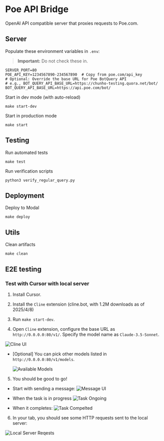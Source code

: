 # Poe API Bridge

OpenAI API compatible server that proxies requests to Poe.com.

## Server
Populate these environment variables in `.env`:
> **Important:** Do not check these in.

```
SERVER_PORT=80
POE_API_KEY=1234567890-234567890  # Copy from poe.com/api_key
# Optional: Override the base URL for Poe BotQuery API
# e.g., BOT_QUERY_API_BASE_URL=https://chunho-testing.quora.net/bot/
BOT_QUERY_API_BASE_URL=https://api.poe.com/bot/
```

Start in dev mode (with auto-reload)
```
make start-dev
```

Start in production mode
```
make start
```

## Testing
Run automated tests
```
make test
```

Run verification scripts
```
python3 verify_regular_query.py
```

## Deployment
Deploy to Modal
```
make deploy
```

## Utils
Clean artifacts
```
make clean
```



## E2E testing

### Test with Cursor with local server

1. Install Cursor.

2. Install the `Cline` extension (cline.bot, with 1.2M downloads as of 2025/4/8)

3. Run `make start-dev`.

4. Open `Cline` extension, configure the base URL as `http://0.0.0.0:80/v1/`. Specify the model name as `Claude-3.5-Sonnet`.

  ![Cline UI](static/cline-ui.jpg)

  * [Optional] You can pick other models listed in `http://0.0.0.0:80/v1/models`.

    ![Available Models](static/models-endpoint-response.jpg)

5. You should be good to go!
  * Start with sending a message:
    ![Message UI](static/message.jpg)

  * When the task is in progress
    ![Task Ongoing](static/task-ongoing.jpg)
  * When it completes:
    ![Task Compelted](static/task-completed.jpg)

6. In your tab, you should see some HTTP requests sent to the local server:

  ![Local Server Reqests](static/local-server-http-requests.jpg)